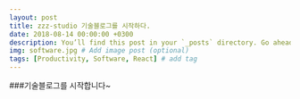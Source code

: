 ```yaml
---
layout: post
title: zzz-studio 기술블로그를 시작하다.
date: 2018-08-14 00:00:00 +0300
description: You’ll find this post in your `_posts` directory. Go ahead and edit it and re-build the site to see your changes. # Add post description (optional)
img: software.jpg # Add image post (optional)
tags: [Productivity, Software, React] # add tag
---
```


###기술블로그를 시작합니다~